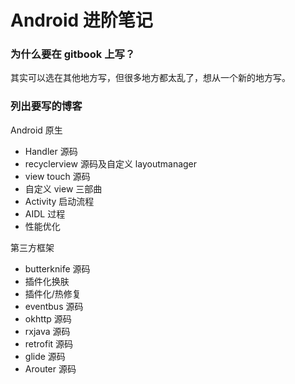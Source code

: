 # Android 进阶笔记

### 为什么要在 gitbook 上写？
其实可以选在其他地方写，但很多地方都太乱了，想从一个新的地方写。

### 列出要写的博客

Android 原生

- Handler 源码
- recyclerview 源码及自定义 layoutmanager
- view touch 源码
- 自定义 view 三部曲
- Activity 启动流程
- AIDL 过程
- 性能优化


第三方框架

- butterknife 源码
- 插件化换肤
- 插件化/热修复
- eventbus 源码
- okhttp 源码
- rxjava 源码
- retrofit 源码
- glide 源码
- Arouter 源码
